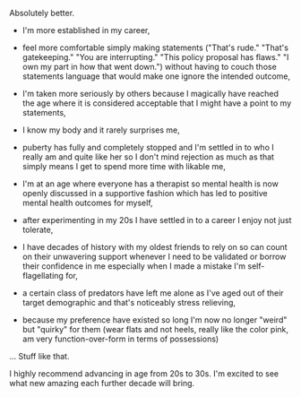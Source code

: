  Absolutely better.

* I'm more established in my career, 

* feel more comfortable simply making statements ("That's rude." "That's gatekeeping." "You are interrupting." "This policy proposal has flaws." "I own my part in how that went down.") without having to couch those statements language that would make one ignore the intended outcome, 

* I'm taken more seriously by others because I magically have reached the age where it is considered acceptable that I might have a point to my statements, 

* I know my body and it rarely surprises me, 

* puberty has fully and completely stopped and I'm settled in to who I really am and quite like her so I don't mind rejection as much as that simply means I get to spend more time with likable me, 

* I'm at an age where everyone has a therapist so mental health is now openly discussed in a supportive fashion which has led to positive mental health outcomes for myself, 

* after experimenting in my 20s I have settled in to a career I enjoy not just tolerate, 

* I have decades of history with my oldest friends to rely on so can count on their unwavering support whenever I need to be validated or borrow their confidence in me especially when I made a mistake I'm self-flagellating for, 

* a certain class of predators have left me alone as I've aged out of their target demographic and that's noticeably stress relieving, 

* because my preference have existed so long I'm now no longer "weird" but "quirky" for them (wear flats and not heels, really like the color pink, am very function-over-form in terms of possessions) 

... Stuff like that.

I highly recommend advancing in age from 20s to 30s. I'm excited to see what new amazing each further decade will bring. 